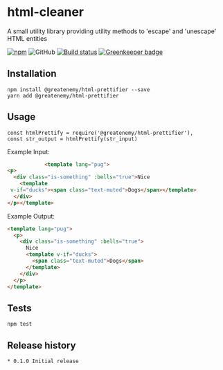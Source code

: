 html-cleaner
============

A small utility library providing utility methods to 'escape' and 'unescape' HTML entities

[![npm](https://img.shields.io/npm/v/@greatenemy/html-prettifier.svg)](https://www.npmjs.com/package/@greatenemy/html-prettifier)
![GitHub](https://img.shields.io/github/license/greatenemy/html-prettifier)
[![Build status](https://ci.appveyor.com/api/projects/status/w0ng2fia5u2v76nv?svg=true)](https://ci.appveyor.com/project/InstanceOfMichael/html-prettifier)
[![Greenkeeper badge](https://badges.greenkeeper.io/greatenemy/html-prettifier.svg)](https://greenkeeper.io/)

## Installation

	npm install @greatenemy/html-prettifier --save
	yarn add @greatenemy/html-prettifier

## Usage

	const htmlPrettify = require('@greatenemy/html-prettifier'),
	const str_output = htmlPrettify(str_input)

Example Input:
```html
			<template lang="pug">
<p>
  <div class="is-something" :bells="true">Nice
    <template
 v-if="ducks"><span class="text-muted">Dogs</span></template>
  </div>
</p></template>


```

Example Output:
```html
<template lang="pug">
  <p>
    <div class="is-something" :bells="true">
      Nice
      <template v-if="ducks">
        <span class="text-muted">Dogs</span>
      </template>
    </div>
  </p>
</template>
```

## Tests

	npm test

## Release history

	* 0.1.0 Initial release
